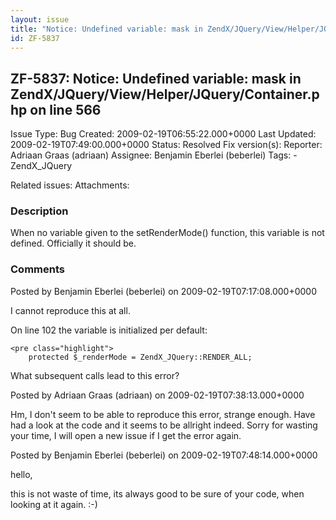 ```yaml
---
layout: issue
title: "Notice: Undefined variable: mask in ZendX/JQuery/View/Helper/JQuery/Container.php on line 566"
id: ZF-5837
---
```


ZF-5837: Notice: Undefined variable: mask in ZendX/JQuery/View/Helper/JQuery/Container.php on line 566
------------------------------------------------------------------------------------------------------

 Issue Type: Bug Created: 2009-02-19T06:55:22.000+0000 Last Updated: 2009-02-19T07:49:00.000+0000 Status: Resolved Fix version(s): 
 Reporter:  Adriaan Graas (adriaan)  Assignee:  Benjamin Eberlei (beberlei)  Tags: - ZendX\_JQuery
 
 Related issues: 
 Attachments: 
### Description

When no variable given to the setRenderMode() function, this variable is not defined. Officially it should be.

 

 

### Comments

Posted by Benjamin Eberlei (beberlei) on 2009-02-19T07:17:08.000+0000

I cannot reproduce this at all.

On line 102 the variable is initialized per default:

 
    <pre class="highlight">
        protected $_renderMode = ZendX_JQuery::RENDER_ALL;


What subsequent calls lead to this error?

 

 

Posted by Adriaan Graas (adriaan) on 2009-02-19T07:38:13.000+0000

Hm, I don't seem to be able to reproduce this error, strange enough. Have had a look at the code and it seems to be allright indeed. Sorry for wasting your time, I will open a new issue if I get the error again.

 

 

Posted by Benjamin Eberlei (beberlei) on 2009-02-19T07:48:14.000+0000

hello,

this is not waste of time, its always good to be sure of your code, when looking at it again. :-)

 

 